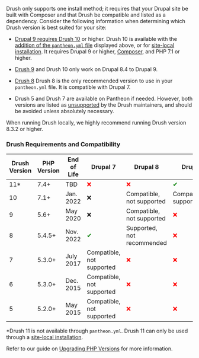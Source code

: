 
Drush only supports one install method; it requires that your Drupal site be built with Composer and that Drush be compatible and listed as a dependency. Consider the following information when determining which Drush version is best suited for your site:

* [Drupal 9 requires Drush 10](https://www.drush.org/latest/install/#drupal-compatibility) or higher.
Drush 10 is available with the [addition of the  `pantheon.yml` file](#configure-drush-version) displayed above, or for [site-local installation](#site-local-drush-usage). It requires Drupal 9 or higher, [Composer](/guides/composer/), and PHP 7.1 or higher.

* [Drush 9](https://docs.drush.org/en/9.x/) and Drush 10 only work on Drupal 8.4 to Drupal 9.

* [Drush 8](https://docs.drush.org/en/8.x/) Drush 8 is the only recommended version to use in your `pantheon.yml` file. It is compatible with Drupal 7.

* Drush 5 and Drush 7 are available on Pantheon if needed. However, both versions are listed as [unsupported](https://docs.drush.org/en/8.x/install/#drupal-compatibility) by the Drush maintainers, and should be avoided unless absolutely necessary.

<Alert title="Note" type="info">

When running Drush locally, we highly recommend running Drush version 8.3.2 or higher.

</Alert>

### Drush Requirements and Compatibility

| Drush Version  | PHP Version | End of Life     | Drupal 7| Drupal 8 | Drupal 9
| ------------- |-------------|-------------|-------------   |------------- |-------------  |
| 11*      | 7.4+     | TBD      |  <span style="color:red">❌ </span>    |<span style="color:red">❌ </span> |<span style="color:green">✔</span>  |
| 10      | 7.1+     | Jan. 2022| ❌      |Compatible, not supported | Compatible,not supported| 
| 9      | 5.6+     | May 2020  | ❌      |Compatible, not supported |<span style="color:red">❌ </span>|
| 8     | 5.4.5+     | Nov. 2022| <span style="color:green">✔</span>    |Supported, not recommended|<span style="color:red">❌ </span>|
| 7      | 5.3.0+     | July 2017| Compatible, not supported    |<span style="color:red">❌ </span>  |<span style="color:red">❌ </span>|
| 6      | 5.3.0+     | Dec. 2015| Compatible, not supported    |<span style="color:red">❌ </span> |<span style="color:red">❌ </span>|
| 5     | 5.2.0+    | May 2015 | Compatible, not supported    |<span style="color:red">❌ </span>  |<span style="color:red">❌ </span> |

*Drush 11 is not available through `pantheon.yml`. Drush 11 can only be used through a [site-local installation](#site-local-drush-usage).

Refer to our guide on [Upgrading PHP Versions](/guides/php/php-versions) for more information.